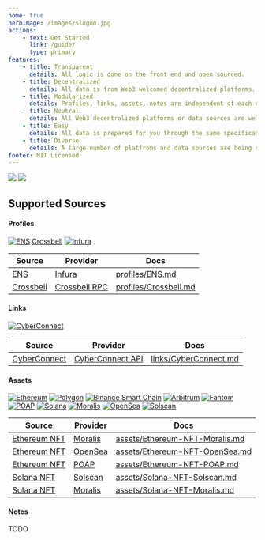 ```yaml
---
home: true
heroImage: /images/slogon.jpg
actions:
    - text: Get Started
      link: /guide/
      type: primary
features:
    - title: Transparent
      details: All logic is done on the front end and open sourced.
    - title: Decentralized
      details: All data is from Web3 welcomed decentralized platforms.
    - title: Modularized
      details: Profiles, links, assets, notes are independent of each other.
    - title: Neutral
      details: All Web3 decentralized platforms or data sources are welcomed. And the source code uses MIT License.
    - title: Easy
      details: All data is prepared for you through the same specifications and simple API.
    - title: Diverse
      details: A large number of platfroms and data sources are being supported for you to choose from.
footer: MIT Licensed
---
```


[![](https://img.shields.io/badge/chat-on%20discord-7289da.svg?logo=discord&style=flat-square)](https://discord.gg/ggrfhdS9Fe) [![](https://img.shields.io/github/stars/DIYgod/Unidata?color=%2324292f&label=stars&logo=github&style=flat-square)](https://github.com/DIYgod/Unidata)

## Supported Sources

#### Profiles

<p class="grid">
    <span><a target="_blank" href="https://ens.domains/"><img alt="ENS" src="/images/sources/ens.svg"></a></span>
    <span><a target="_blank" href="">Crossbell</a></span>
    <span><a target="_blank" href="https://infura.io/"><img alt="Infura" src="/images/sources/infura.svg"></a></span>
</p>

| Source                                         | Provider                                   | Docs                                                   |
| ---------------------------------------------- | ------------------------------------------ | ------------------------------------------------------ |
| [ENS](https://ens.domains/)                    | [Infura](https://infura.io/)               | [profiles/ENS.md](./guide/profiles/ENS.md)             |
| [Crossbell](https://github.com/Crossbell-Box/) | [Crossbell RPC](https://api.cybertino.io/) | [profiles/Crossbell.md](./guide/profiles/Crossbell.md) |

#### Links

<p class="grid">
    <span><a target="_blank" href="https://cyberconnect.me/"><img alt="CyberConnect" src="/images/sources/cyberconnect.svg"></a></span>
</p>

| Source                                   | Provider                                                                    | Docs                                                   |
| ---------------------------------------- | --------------------------------------------------------------------------- | ------------------------------------------------------ |
| [CyberConnect](https://cyberconnect.me/) | [CyberConnect API](https://docs.cyberconnect.me/cyberconnect-api/overview/) | [links/CyberConnect.md](./guide/links/CyberConnect.md) |

#### Assets

<p class="grid">
    <span><a target="_blank" href="https://ethereum.org/"><img alt="Ethereum" src="/images/sources/ethereum.png"></a></span>
    <span><a target="_blank" href="https://polygon.technology/"><img alt="Polygon" src="/images/sources/polygon.svg"></a></span>
    <span><a target="_blank" href="https://www.binance.org/en"><img alt="Binance Smart Chain" src="/images/sources/bsc.svg"></a></span>
    <span><a target="_blank" href="https://arbitrum.io/"><img alt="Arbitrum" src="/images/sources/arbitrum.jpeg"></a></span>
    <span><a target="_blank" href="https://fantom.foundation/"><img alt="Fantom" src="/images/sources/fantom.svg"></a></span>
    <span><a target="_blank" href="https://poap.xyz/"><img alt="POAP" src="/images/sources/poap.svg"></a></span>
    <span><a target="_blank" href="https://solana.com/"><img alt="Solana" src="/images/sources/solana.svg"></a></span>
    <span><a target="_blank" href="https://moralis.io/"><img alt="Moralis" src="/images/sources/moralis.svg"></a></span>
    <span><a target="_blank" href="https://opensea.io/"><img alt="OpenSea" src="/images/sources/opensea.svg"></a></span>
    <span><a target="_blank" href="https://solscan.io/"><img alt="Solscan" src="/images/sources/solscan.svg"></a></span>
</p>

| Source                                       | Provider                       | Docs                                                                     |
| -------------------------------------------- | ------------------------------ | ------------------------------------------------------------------------ |
| [Ethereum NFT](https://ethereum.org/en/nft/) | [Moralis](https://moralis.io/) | [assets/Ethereum-NFT-Moralis.md](./guide/assets/Ethereum-NFT-Moralis.md) |
| [Ethereum NFT](https://ethereum.org/en/nft/) | [OpenSea](https://opensea.io/) | [assets/Ethereum-NFT-OpenSea.md](./guide/assets/Ethereum-NFT-OpenSea.md) |
| [Ethereum NFT](https://ethereum.org/en/nft/) | [POAP](https://poap.xyz/)      | [assets/Ethereum-NFT-POAP.md](./guide/assets/Ethereum-NFT-POAP.md)       |
| [Solana NFT](https://solana.com/nft/)        | [Solscan](https://solscan.io/) | [assets/Solana-NFT-Solscan.md](./guide/assets/Solana-NFT-Solscan.md)     |
| [Solana NFT](https://solana.com/nft/)        | [Moralis](https://moralis.io/) | [assets/Solana-NFT-Moralis.md](./guide/assets/Solana-NFT-Moralis.md)     |

#### Notes

TODO
